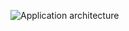 ![Application architecture]([https://github.com/KunjPathak12/LiveStreaming_Cloud_ETL_AWS_Stocks_API/blob/main/finstockarch.jpg](https://github.com/KunjPathak12/LiveStreaming_Cloud_ETL_AWS_Stocks_API/blob/main/finstockArch.jpg))
